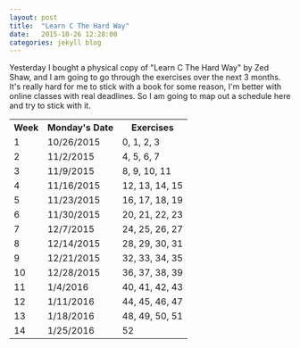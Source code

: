 ```yaml
---
layout: post
title:  "Learn C The Hard Way"
date:   2015-10-26 12:28:00
categories: jekyll blog
---
```


Yesterday I bought a physical copy of "Learn C The Hard Way" by Zed Shaw, and I am going to go through the exercises over the next 3 months.
It's really hard for me to stick with a book for some reason, I'm better with online classes with real deadlines. So I am going to map out a schedule here and try to stick with it.

<table class="tableizer-table">
<tr class="tableizer-firstrow"><th>Week</th><th>Monday's Date</th><th>Exercises</th></tr>
 <tr><td>1</td><td>10/26/2015</td><td>0, 1, 2, 3</td></tr>
 <tr><td>2</td><td>11/2/2015</td><td>4, 5, 6, 7</td></tr>
 <tr><td>3</td><td>11/9/2015</td><td>8, 9, 10, 11</td></tr>
 <tr><td>4</td><td>11/16/2015</td><td>12, 13, 14, 15</td></tr>
 <tr><td>5</td><td>11/23/2015</td><td>16, 17, 18, 19</td></tr>
 <tr><td>6</td><td>11/30/2015</td><td>20, 21, 22, 23</td></tr>
 <tr><td>7</td><td>12/7/2015</td><td>24, 25, 26, 27</td></tr>
 <tr><td>8</td><td>12/14/2015</td><td>28, 29, 30, 31</td></tr>
 <tr><td>9</td><td>12/21/2015</td><td>32, 33, 34, 35</td></tr>
 <tr><td>10</td><td>12/28/2015</td><td>36, 37, 38, 39</td></tr>
 <tr><td>11</td><td>1/4/2016</td><td>40, 41, 42, 43</td></tr>
 <tr><td>12</td><td>1/11/2016</td><td>44, 45, 46, 47</td></tr>
 <tr><td>13</td><td>1/18/2016</td><td>48, 49, 50, 51</td></tr>
 <tr><td>14</td><td>1/25/2016</td><td>52</td></tr>
</table>


